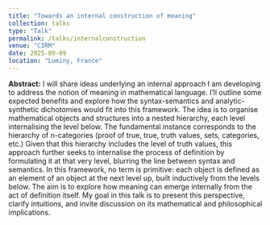```yaml
---
title: "Towards an internal construction of meaning"
collection: talks
type: "Talk"
permalink: /talks/internalconstruction
venue: "CIRM"
date: 2025-09-09
location: "Luminy, France"
---
```


**Abstract:** I will share ideas underlying an internal approach I am developing to address the notion of meaning in mathematical language. I’ll outline some expected benefits and explore how the syntax-semantics and analytic-synthetic dichotomies would fit into this framework.
The idea is to organise mathematical objects and structures into a nested hierarchy, each level internalising the level below. The fundamental instance corresponds to the hierarchy of n-categories (proof of true, true, truth values, sets, categories, etc.)
Given that this hierarchy includes the level of truth values, this approach further seeks to internalise the process of definition by formulating it at that very level, blurring the line between syntax and semantics. In this framework, no term is primitive: each object is defined as an element of an object at the next level up, built inductively from the levels below.
The aim is to explore how meaning can emerge internally from the act of definition itself. My goal in this talk is to present this perspective, clarify intuitions, and invite discussion on its mathematical and philosophical implications.
